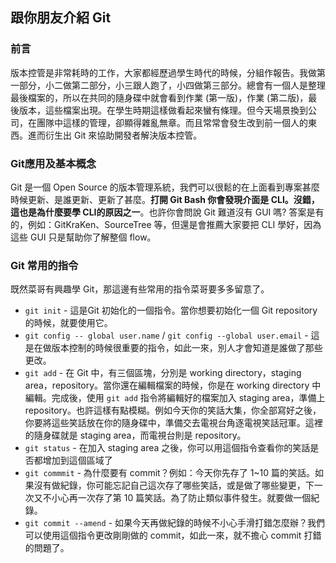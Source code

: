 ## 跟你朋友介紹 Git

### 前言

版本控管是非常耗時的工作，大家都經歷過學生時代的時候，分組作報告。我做第一部分，小二做第二部分，小三跟人跑了，小四做第三部分。總會有一個人是整理最後檔案的，所以在共同的隨身碟中就會看到作業 (第一版)，作業 (第二版)，最後版本，這些檔案出現。在學生時期這樣做看起來蠻有條理。但今天場景換到公司，在團隊中這樣的管理，卻顯得雜亂無章。而且常常會發生改到前一個人的東西。進而衍生出 Git 來協助開發者解決版本控管。

### Git應用及基本概念

Git 是一個 Open Source 的版本管理系統，我們可以很鬆的在上面看到專案甚麼時候更新、是誰更新、更新了甚麼。**打開 Git Bash 你會發現介面是 CLI。沒錯，這也是為什麼要學 CLI的原因之一**。也許你會問說 Git 難道沒有 GUI 嗎? 答案是有的，例如：GitKraKen、SourceTree 等，但還是會推薦大家要把 CLI 學好，因為這些 GUI 只是幫助你了解整個 flow。

### Git 常用的指令

既然菜哥有興趣學 Git，那這邊有些常用的指令菜哥要多多留意了。

* `git init` - 這是Git 初始化的一個指令。當你想要初始化一個 Git repository 的時候，就要使用它。
* `git config -- global user.name` / `git config --global user.email` - 這是在做版本控制的時候很重要的指令，如此一來，別人才會知道是誰做了那些更改。
* `git add` - 在 Git 中，有三個區塊，分別是 working directory，staging area，repository。當你還在編輯檔案的時候，你是在 working directory 中編輯。完成後，使用 `git add` 指令將編輯好的檔案加入  staging area，準備上 repository。也許這樣有點模糊。例如今天你的笑話大集，你全部寫好之後，你要將這些笑話放在你的隨身碟中，準備交去電視台角逐電視笑話冠軍。這裡的隨身碟就是 staging area，而電視台則是 repository。
* `git status` - 在加入 staging area 之後，你可以用這個指令查看你的笑話是否都增加到這個區域了
* `git commmit` - 為什麼要有 commit？例如：今天你先存了 1~10 篇的笑話。如果沒有做紀錄，你可能忘記自己這次存了哪些笑話，或是做了哪些變更，下一次又不小心再一次存了第 10 篇笑話。為了防止類似事件發生。就要做一個紀錄。
* `git commit --amend` - 如果今天再做紀錄的時候不小心手滑打錯怎麼辦？我們可以使用這個指令更改剛剛做的 commit，如此一來，就不擔心 commit 打錯的問題了。

